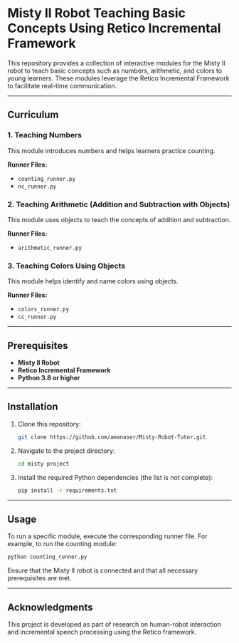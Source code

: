 # Misty II Robot Teaching Basic Concepts Using Retico Incremental Framework

This repository provides a collection of interactive modules for the Misty II robot to teach basic concepts such as numbers, arithmetic, and colors to young learners. These modules leverage the Retico Incremental Framework to facilitate real-time communication.

---

## Curriculum

### 1. Teaching Numbers
This module introduces numbers and helps learners practice counting.

**Runner Files:**
- `counting_runner.py`
- `nc_runner.py`

### 2. Teaching Arithmetic (Addition and Subtraction with Objects)
This module uses objects to teach the concepts of addition and subtraction.

**Runner Files:**
- `arithmetic_runner.py`

### 3. Teaching Colors Using Objects
This module helps identify and name colors using objects.

**Runner Files:**
- `colors_runner.py`
- `cc_runner.py`

---

## Prerequisites
- **Misty II Robot** 
- **Retico Incremental Framework** 
- **Python 3.8 or higher**

---

## Installation
1. Clone this repository:
   ```bash
   git clone https://github.com/amanaser/Misty-Robot-Tutor.git
   ```

2. Navigate to the project directory:
   ```bash
   cd misty project
   ```

3. Install the required Python dependencies (the list is not complete): 
   ```bash
   pip install -r requirements.txt
   ```

---

## Usage
To run a specific module, execute the corresponding runner file. For example, to run the counting module:

```bash
python counting_runner.py
```

Ensure that the Misty II robot is connected and that all necessary prerequisites are met.

---

## Acknowledgments
This project is developed as part of research on human-robot interaction and incremental speech processing using the Retico framework.
